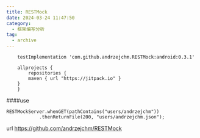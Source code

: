 ```yaml
---
title: RESTMock
date: 2024-03-24 11:47:50
category:
  - 框架编写分析
tag:
  - archive
---
```

```
    testImplementation 'com.github.andrzejchm.RESTMock:android:0.3.1'

    allprojects {
	    repositories {
		maven { url "https://jitpack.io" }
	}
    }
```
####use
```
RESTMockServer.whenGET(pathContains("users/andrzejchm"))
            .thenReturnFile(200, "users/andrzejchm.json");
```
url
https://github.com/andrzejchm/RESTMock
